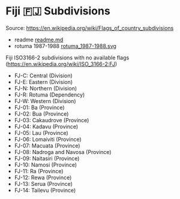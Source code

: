 # Fiji 🇫🇯 Subdivisions

Source: https://en.wikipedia.org/wiki/Flags_of_country_subdivisions

* readme [readme.md](https://github.com/amckenna41/iso3166-flag-icons/blob/main/iso3166-2-icons/FJ/readme.md)
* rotuma 1987-1988 [rotuma_1987-1988.svg](https://github.com/amckenna41/iso3166-flag-icons/blob/main/iso3166-2-icons/FJ/rotuma_1987-1988.svg)

Fiji ISO3166-2 subdivisions with no available flags (https://en.wikipedia.org/wiki/ISO_3166-2:FJ)

* FJ-C: Central (Division)
* FJ-E: Eastern (Division)
* FJ-N: Northern (Division)
* FJ-R: Rotuma (Dependency)
* FJ-W: Western (Division)
* FJ-01: Ba (Province)
* FJ-02: Bua (Province)
* FJ-03: Cakaudrove (Province)
* FJ-04: Kadavu (Province)
* FJ-05: Lau (Province)
* FJ-06: Lomaiviti (Province)
* FJ-07: Macuata (Province)
* FJ-08: Nadroga and Navosa (Province)
* FJ-09: Naitasiri (Province)
* FJ-10: Namosi (Province)
* FJ-11: Ra (Province)
* FJ-12: Rewa (Province)
* FJ-13: Serua (Province)
* FJ-14: Tailevu (Province)